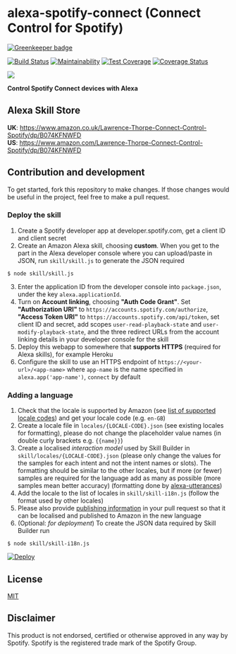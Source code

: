 # alexa-spotify-connect (Connect Control for Spotify)

[![Greenkeeper badge](https://badges.greenkeeper.io/thorpelawrence/alexa-spotify-connect.svg)](https://greenkeeper.io/)

[![Build Status](https://travis-ci.org/thorpelawrence/alexa-spotify-connect.svg?branch=master)](https://travis-ci.org/thorpelawrence/alexa-spotify-connect)
[![Maintainability](https://api.codeclimate.com/v1/badges/e8e6719b56106b6c5162/maintainability)](https://codeclimate.com/github/thorpelawrence/alexa-spotify-connect/maintainability)
[![Test Coverage](https://api.codeclimate.com/v1/badges/e8e6719b56106b6c5162/test_coverage)](https://codeclimate.com/github/thorpelawrence/alexa-spotify-connect/test_coverage)
[![Coverage Status](https://coveralls.io/repos/github/thorpelawrence/alexa-spotify-connect/badge.svg?branch=master)](https://coveralls.io/github/thorpelawrence/alexa-spotify-connect?branch=master)

![](resources/icon108.png)

**Control Spotify Connect devices with Alexa**

## Alexa Skill Store
**UK**: https://www.amazon.co.uk/Lawrence-Thorpe-Connect-Control-Spotify/dp/B074KFNWFD  
**US**: https://www.amazon.com/Lawrence-Thorpe-Connect-Control-Spotify/dp/B074KFNWFD

## Contribution and development
To get started, fork this repository to make changes. If those changes would be useful in the project, feel free to make a pull request.

### Deploy the skill
1. Create a Spotify developer app at developer.spotify.com, get a client ID and client secret
2. Create an Amazon Alexa skill, choosing **custom**. When you get to the part in the Alexa developer console where you can upload/paste in JSON, run `skill/skill.js` to generate the JSON required
```
$ node skill/skill.js
```
3. Enter the application ID from the developer console into `package.json`, under the key `alexa.applicationId`. 
4. Turn on **Account linking**, choosing **"Auth Code Grant"**. Set **"Authorization URI"** to `https://accounts.spotify.com/authorize`,  **"Access Token URI"** to `https://accounts.spotify.com/api/token`, set client ID and secret, add scopes `user-read-playback-state` and `user-modify-playback-state`, and the three redirect URLs from the account linking details in your developer console for the skill
5. Deploy this webapp to somewhere that **supports HTTPS** (required for Alexa skills), for example Heroku
6. Configure the skill to use an HTTPS endpoint of `https://<your-url>/<app-name>` where `app-name` is the name specified in `alexa.app('app-name')`, `connect` by default

### Adding a language
1. Check that the locale is supported by Amazon (see [list of supported locale codes](https://developer.amazon.com/docs/custom-skills/develop-skills-in-multiple-languages.html#h2-code-changes)) and get your locale code (e.g. `en-GB`)
2. Create a locale file in `locales/{LOCALE-CODE}.json` (see existing locales for formatting), please do not change the placeholder value names (in double curly brackets e.g. `{{name}}`)
3. Create a localised _interaction model_ used by Skill Builder in `skill/locales/{LOCALE-CODE}.json` (please only change the values for the samples for each intent and not the intent names or slots). The formatting should be similar to the other locales, but if more (or fewer) samples are required for the language add as many as possible (more samples mean better accuracy) (formatting done by [alexa-utterances](https://github.com/alexa-js/alexa-utterances/blob/master/README.md))
4. Add the locale to the list of locales in `skill/skill-i18n.js` (follow the format used by other locales)
5. Please also provide [publishing information](https://github.com/thorpelawrence/alexa-spotify-connect/issues/14#issuecomment-365770234) in your pull request so that it can be localised and published to Amazon in the new language
6. (Optional: _for deployment_) To create the JSON data required by Skill Builder run
```
$ node skill/skill-i18n.js
```

[![Deploy](https://www.herokucdn.com/deploy/button.svg)](https://heroku.com/deploy)

## License
[MIT](LICENSE)

## Disclaimer
This product is not endorsed, certified or otherwise approved in any way by Spotify. Spotify is the registered trade mark of the Spotify Group.
